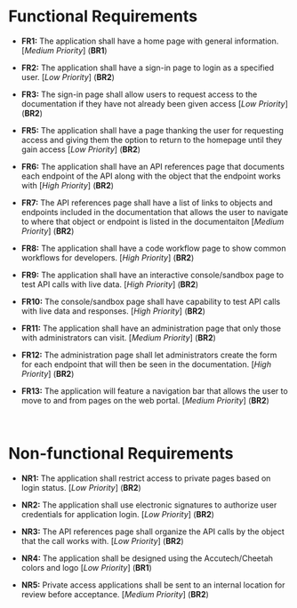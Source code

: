 # Functional Requirements
- **FR1:** The application shall have a home page with general information. [*Medium Priority*] (**BR1**)

- **FR2:** The application shall have a sign-in page to login as a specified user. [*Low Priority*] (**BR2**)

- **FR3:** The sign-in page shall allow users to request access to the documentation if they have not already been given access [*Low Priority*] (**BR2**)

- **FR5:** The application shall have a page thanking the user for requesting access and giving them the option to return to the homepage until they gain access [*Low Priority*] (**BR2**)

- **FR6:** The application shall have an API references page that documents each endpoint of the API along with the object that the endpoint works with [*High Priority*] (**BR2**)

- **FR7:** The API references page shall have a list of links to objects and endpoints included in the documentation that allows the user to navigate to where that object or endpoint is listed in the documentaiton [*Medium Priority*] (**BR2**)

- **FR8:** The application shall have a code workflow page to show common workflows for developers. [*High Priority*] (**BR2**)

- **FR9:** The application shall have an interactive console/sandbox page to test API calls with live data. [*High Priority*] (**BR2**)

- **FR10:** The console/sandbox page shall have capability to test API calls with live data and responses. [*High Priority*] (**BR2**)

- **FR11:** The application shall have an administration page that only those with administrators can visit. [*Medium Priority*] (**BR2**)

- **FR12:** The administration page shall let administrators create the form for each endpoint that will then be seen in the documentation. [*High Priority*] (**BR2**)

- **FR13:** The application will feature a navigation bar that allows the user to move to and from pages on the web portal. [*Medium Priority*] (**BR2**)


<br>

# Non-functional Requirements
- **NR1:** The application shall restrict access to private pages based on login status. [*Low Priority*] (**BR2**)

- **NR2:** The application shall use electronic signatures to authorize user credentials for application login. [*Low Priority*] (**BR2**)

- **NR3:** The API references page shall organize the API calls by the object that the call works with. [*Low Priority*] (**BR2**)

- **NR4:** The application shall be designed using the Accutech/Cheetah colors and logo [*Low Priority*] (**BR1**)

- **NR5:** Private access applications shall be sent to an internal location for review before acceptance. [*Medium Priority*] (**BR2**)
